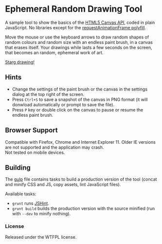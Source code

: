 # Ephemeral Random Drawing Tool
A sample tool to show the basics of the [HTML5 Canvas API](https://developer.mozilla.org/en-US/docs/Web/API/Canvas_API),
coded in plain JavaScript. No libraries except for the [requestAnimationFrame polyfill](https://gist.github.com/paulirish/1579671).

Move the mouse or use the keyboard arrows to draw random shapes of random colours and random size
with an endless paint brush, in a canvas that erases itself. Your drawings while lasts a few seconds
on the screen, that becomes an random, ephemeral work of art.

[Starg drawing!](https://raohmaru.com/lab/js/erdt/)

## Hints
+ Change the settings of the paint brush or the canvas in the settings dialog at the top right of the screen.
+ Press `Ctrl+S` to save a snapshot of the canvas in PNG format (it will donwload automatically or
prompt to save the file).
+ Press `P` key or double click on the canvas to pause or resume the endless paint brush.

## Browser Support
Compatible with Firefox, Chrome and Internet Explorer 11. Older IE versions are not supported and the
application may crash.  
Not tested on mobile devices.

## Building
The [gulp](http://gulpjs.com/) file contains tasks to build a production version of the tool (concat
and minify CSS and JS, copy assets, lint JavaScript files).

Available tasks:
+ `grunt` runs [JSHint](http://jshint.com/about/).
+ `grunt build` builds the production version with the source minified (run with `--dev` to minify
nothing).

### License
Released under the WTFPL license.
